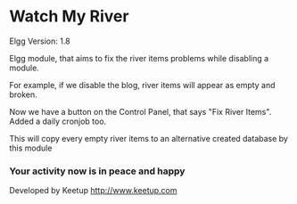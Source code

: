 Watch My River
==============

Elgg Version: 1.8

Elgg module, that aims to fix the river items problems while disabling a module.

For example, if we disable the blog, river items will appear as empty and broken.

Now we have a button on the Control Panel, that says "Fix River Items".
Added a daily cronjob too.

This will copy every empty river items to an alternative created database by this module

### Your activity now is in peace and happy

Developed by Keetup http://www.keetup.com